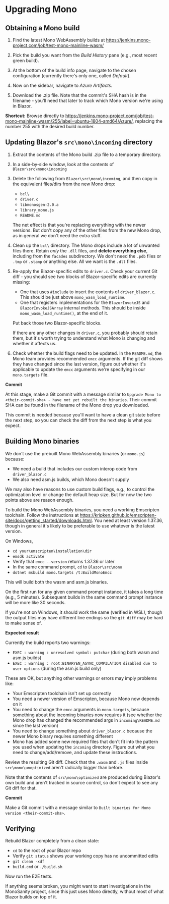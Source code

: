 # Upgrading Mono

## Obtaining a Mono build

1. Find the latest Mono WebAssembly builds at https://jenkins.mono-project.com/job/test-mono-mainline-wasm/

1. Pick the build you want from the *Build History* pane (e.g., most recent green build).

1. At the bottom of the build info page, navigate to the chosen configuration (currently there's only one, called *Default*).

1. Now on the sidebar, navigate to *Azure Artifacts*.

1. Download the .zip file. Note that the commit's SHA hash is in the filename - you'll need that later to track which Mono version we're using in Blazor. 

**Shortcut:** Browse directly to https://jenkins.mono-project.com/job/test-mono-mainline-wasm/255/label=ubuntu-1804-amd64/Azure/, replacing the number 255 with the desired build number.

## Updating Blazor's `src\mono\incoming` directory

1. Extract the contents of the Mono build .zip file to a temporary directory.

1. In a side-by-side window, look at the contents of `Blazor\src\mono\incoming`

1. Delete the following from `Blazor\src\mono\incoming`, and then copy in the equivalent files/dirs from the new Mono drop:

   * `bcl\`
   * `driver.c`
   * `libmonosgen-2.0.a`
   * `library_mono.js`
   * `README.md`

   The net effect is that you're replacing everything with the newer versions. But don't copy any of the other files from the new Mono drop, as in general we don't need the extra stuff.

1. Clean up the `bcl\` directory. The Mono drops include a lot of unwanted files there. Retain *only* the `.dll` files, and **delete everything else**, including from the `facades` subdirectory. We don't need the `.pdb` files or `.tmp` or `.stamp` or anything else. All we want is the `.dll` files.

1. Re-apply the Blazor-specific edits to `driver.c`. Check your current Git diff - you should see two blocks of Blazor-specific edits are currently missing:

    * One that uses `#include` to insert the contents of `driver_blazor.c`. This should be just above `mono_wasm_load_runtime`.
    * One that registers implementations for the `BlazorInvokeJS` and `BlazorInvokeJSArray` internal methods. This should be inside `mono_wasm_load_runtime()`, at the end of it.

   Put back those two Blazor-specific blocks.
   
   If there are any other changes in `driver.c`, you probably should retain them, but it's worth trying to understand what Mono is changing and whether it affects us.

1. Check whether the build flags need to be updated. In the `README.md`, the Mono team provides recommended `emcc` arguments. If the git diff shows they have changed since the last version, figure out whether it's applicable to update the `emcc` arguments we're specifying in our `mono.targets` file.

**Commit**

At this stage, make a Git commit with a message similar to `Upgrade Mono to <their-commit-sha> - have not yet rebuilt the binaries`. Their commit SHA can be found in the filename of the Mono drop you downloaded.

This commit is needed because you'll want to have a clean git state before the next step, so you can check the diff from the next step is what you expect.

## Building Mono binaries

We don't use the prebuilt Mono WebAssembly binaries (or `mono.js`) because:

 * We need a build that includes our custom interop code from `driver_blazor.c`
 * We also need asm.js builds, which Mono doesn't supply

We may also have reasons to use custom build flags, e.g., to control the optimization level or change the default heap size. But for now the two points above are reason enough.

To build the Mono WebAssembly binaries, you need a working Emscripten toolchain. Follow the instructions at https://kripken.github.io/emscripten-site/docs/getting_started/downloads.html. You need at least version 1.37.36, though in general it's likely to be preferable to use whatever is the latest version.

On Windows,

 * `cd your\emscripten\installation\dir`
 * `emsdk activate`
 * Verify that `emcc --version` returns 1.37.36 or later
 * In the same command prompt, `cd` to `Blazor\src\mono`
 * `dotnet msbuild mono.targets /t:BuildMonoEmcc`

This will build both the wasm and asm.js binaries.

On the first run for any given command prompt instance, it takes a long time (e.g., 5 minutes). Subsequent builds in the same command prompt instance will be more like 30 seconds.

If you're not on Windows, it should work the same (verified in WSL), though the output files may have different line endings so the `git diff` may be hard to make sense of.

**Expected result**

Currently the build reports two warnings:

 * `EXEC : warning : unresolved symbol: putchar` (during both wasm and asm.js builds)
 * `EXEC : warning : root:BINARYEN_ASYNC_COMPILATION disabled due to user options` (during the asm.js build only)

These are OK, but anything other warnings or errors may imply problems like:

 * Your Emscripten toolchain isn't set up correctly
 * You need a newer version of Emscripten, because Mono now depends on it
 * You need to change the `emcc` arguments in `mono.targets`, because something about the incoming binaries now requires it (see whether the Mono drop has changed the recommended args in `incoming\README.md` since the last version)
 * You need to change something about `driver_blazor.c` because the newer Mono binary requires something different
 * Mono has added some new required files that don't fit into the pattern you used when updating the `incoming` directory. Figure out what you need to change/add/remove, and update these instructions.

Review the resulting Git diff. Check that the `.wasm` and `.js` files inside `src\mono\unoptimized` aren't radically bigger than before.

Note that the contents of `src\mono\optimized` are produced during Blazor's own build and aren't tracked in source control, so don't expect to see any Git diff for that.

**Commit**

Make a Git commit with a message similar to `Built binaries for Mono version <their-commit-sha>`.

## Verifying

Rebuild Blazor completely from a clean state:

 * `cd` to the root of your Blazor repo
 * Verify `git status` shows your working copy has no uncommitted edits
 * `git clean -xdf`
 * `build.cmd` or `./build.sh`

Now run the E2E tests.

If anything seems broken, you might want to start investigations in the MonoSanity project, since this just uses Mono directly, without most of what Blazor builds on top of it.
